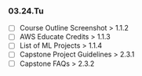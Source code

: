 ### 03.24.Tu 
- [ ] Course Outline Screenshot > 1.1.2
- [ ] AWS Educate Credits > 1.1.3
- [ ] List of ML Projects > 1.1.4 
- [ ] Capstone Project Guidelines > 2.3.1
- [ ] Capstone FAQs > 2.3.2
